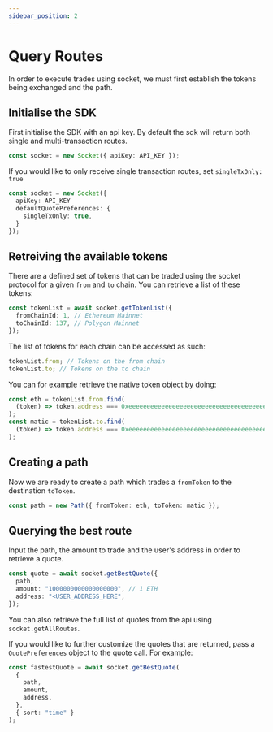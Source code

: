 ```yaml
---
sidebar_position: 2
---
```


# Query Routes

In order to execute trades using socket, we must first establish the tokens being exchanged and the path.

## Initialise the SDK

First initialise the SDK with an api key. By default the sdk will return both single and multi-transaction routes.

```ts
const socket = new Socket({ apiKey: API_KEY });
```

If you would like to only receive single transaction routes, set `singleTxOnly: true`

```ts
const socket = new Socket({
  apiKey: API_KEY
  defaultQuotePreferences: {
    singleTxOnly: true,
  }
});

```

## Retreiving the available tokens

There are a defined set of tokens that can be traded using the socket protocol for a given `from` and `to` chain. You can retrieve a list of these tokens:

```ts
const tokenList = await socket.getTokenList({
  fromChainId: 1, // Ethereum Mainnet
  toChainId: 137, // Polygon Mainnet
});
```

The list of tokens for each chain can be accessed as such:

```ts
tokenList.from; // Tokens on the from chain
tokenList.to; // Tokens on the to chain
```

You can for example retrieve the native token object by doing:

```ts
const eth = tokenList.from.find(
  (token) => token.address === 0xeeeeeeeeeeeeeeeeeeeeeeeeeeeeeeeeeeeeeeee
);
const matic = tokenList.to.find(
  (token) => token.address === 0xeeeeeeeeeeeeeeeeeeeeeeeeeeeeeeeeeeeeeeee
);
```

## Creating a path

Now we are ready to create a path which trades a `fromToken` to the destination `toToken`.

```ts
const path = new Path({ fromToken: eth, toToken: matic });
```

## Querying the best route

Input the path, the amount to trade and the user's address in order to retrieve a quote.

```ts
const quote = await socket.getBestQuote({
  path,
  amount: "1000000000000000000", // 1 ETH
  address: "<USER_ADDRESS_HERE",
});
```

You can also retrieve the full list of quotes from the api using `socket.getAllRoutes`.

If you would like to further customize the quotes that are returned, pass a `QuotePreferences` object to the quote call. For example:

```ts
const fastestQuote = await socket.getBestQuote(
  {
    path,
    amount,
    address,
  },
  { sort: "time" }
);
```
